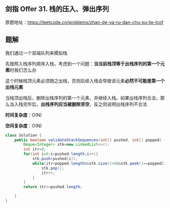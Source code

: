 ## 剑指 Offer 31. 栈的压入、弹出序列
原题地址：https://leetcode.cn/problems/zhan-de-ya-ru-dan-chu-xu-lie-lcof

## 题解
我们通过一个双端队列来模拟栈

先按照入栈序列顺序入栈，考虑到一个问题：**当当前栈顶等于出栈序列的第一个元素**时我们怎么办

这个时候栈顶元素必须随之出栈，否则后续入栈会导致该元素**必然不可能是第一个出栈元素**

当栈顶出栈后，删除出栈序列的第一个元素，并继续入栈。如果出栈序列合法，那么当入栈完毕后，**出栈序列应当被删除至空**，反之则说明出栈序列不合法

**时间复杂度**：O(N)

**空间复杂度**：O(N)

```java
class Solution {
    public boolean validateStackSequences(int[] pushed, int[] popped) {
        Deque<Integer> stk=new LinkedList<>();
        int itr=0;
        for(int i=0;i<pushed.length;i++){
            stk.push(pushed[i]);
            while(itr<popped.length&&stk.size()>0&&stk.peek()==popped[itr]){
                stk.pop();
                itr++;
            }
        }
        return itr>=pushed.length;

    }
}

```
